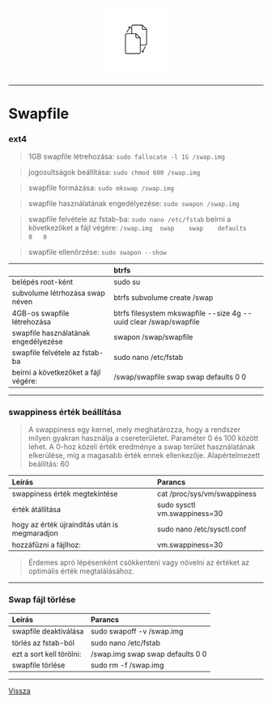 <h1 align="center">
<img src="../.pictures/swap.png" alt="swap" width=128 />
</h1>

---

# Swapfile

### ext4

> 1GB swapfile létrehozása: ```sudo fallocate -l 1G /swap.img```

> jogosultságok beállítása: ```sudo chmod 600 /swap.img```

> swapfile formázása: ```sudo mkswap /swap.img```

> swapfile használatának engedélyezése: ```sudo swapon /swap.img```

> swapfile felvétele az fstab-ba: ```sudo nano /etc/fstab```
   > beírni a következőket a fájl végére: ```/swap.img	swap	swap	defaults	0	0```

> swapfile ellenőrzése: ```sudo swapon --show```

|     | btrfs |
| :-- | :---- |
| belépés root-ként | sudo su |
| subvolume létrhozása swap néven | btrfs subvolume create /swap |
| 4GB-os swapfile létrehozása | btrfs filesystem mkswapfile --size 4g --uuid clear /swap/swapfile |
| swapfile használatának engedélyezése | swapon /swap/swapfile |
| swapfile felvétele az fstab-ba | sudo nano /etc/fstab |
|  beírni a következőket a fájl végére: | /swap/swapfile	swap	swap	defaults	0	0 |

---

### swappiness érték beállítása

> A swappiness egy kernel, mely meghatározza, hogy a rendszer milyen gyakran használja a csereterületet. Paraméter 0 és 100 között lehet. A 0-hoz közeli érték eredménye a swap terület használatának elkerülése, míg a magasabb érték ennek ellenkezője. Alapértelmezett beállítás: 60

| Leírás | Parancs |
| :----- | :------ |
| swappiness érték megtekintése | cat /proc/sys/vm/swappiness |
| érték átállítása | sudo sysctl vm.swappiness=30 |
| hogy az érték újraindítás után is megmaradjon | sudo nano /etc/sysctl.conf |
|  hozzáfűzni a fájlhoz: | vm.swappiness=30 |

> Érdemes apró lépésenként csökkenteni vagy növelni az értéket az optimális érték megtalálásához.

---

### Swap fájl törlése

| Leírás | Parancs |
| :----- | :------ |
| swapfile deaktiválása | sudo swapoff -v /swap.img |
| törlés az fstab-ból | sudo nano /etc/fstab |
|  ezt a sort kell törölni: | /swap.img	swap	swap	defaults	0	0 |
| swapfile törlése | sudo rm -f /swap.img |

---

[Vissza](../README.md)
